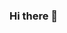 ### Hi there 👋

<!--
**yellolovelybug/yellolovelybug** is a ✨ _special_ ✨ repository because its `README.md` (this file) appears on your GitHub profile.

Here are some ideas to get you started:

- 🔭 I’m currently working on ...
- 🌱 I’m currently learning ...
- 👯 I’m looking to collaborate on ...
- 🤔 I’m looking for help with ...
- 💬 Ask me about ...
- 📫 How to reach me: ...
- 😄 Pronouns: ...
- ⚡ Fun fact: ...
-->


<!--
```
.DS_Store
Thumbs.db
db.json
*.log
node_modules/
public/
.deploy*/
_multiconfig.yml
```
-->
